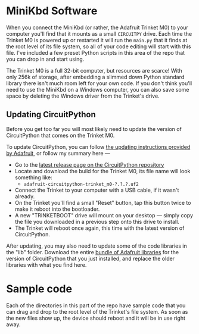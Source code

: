 # MiniKbd Software

When you connect the MiniKbd (or rather, the Adafruit Trinket M0) to your computer you'll find that it mounts as a small ``CIRCUITPY`` drive. Each time the Trinket M0 is powered up or restarted it will run the ``main.py`` that it finds at the root level of its file system, so all of your code editing will start with this file. I've included a few preset Python scripts in this area of the repo that you can drop in and start using.

The Trinket M0 is a full 32-bit computer, but resources are scarce! With only 256k of storage, after embedding a slimmed down Python standard library there isn't much room left for your own code. If you don't think you'll need to use the MiniKbd on a Windows computer, you can also save some space by deleting the Windows driver from the Trinket's drive.

## Updating CircuitPython

Before you get too far you will most likely need to update the version of CircuitPython that comes on the Trinket M0.

To update CircuitPython, you can follow [the updating instructions provided by Adafruit](https://learn.adafruit.com/welcome-to-circuitpython/installing-circuitpython), or follow my summary here —

* Go to the [latest release page on the CircuitPython repository](https://github.com/adafruit/circuitpython/releases/latest)
* Locate and download the build for the Trinket M0, its file name will look something like:
  * ``adafruit-circuitpython-trinket_m0-?.?.?.uf2``
* Connect the Trinket to your computer with a USB cable, if it wasn't already.
* On the Trinket you'll find a small "Reset" button, tap this button twice to make it reboot into the bootloader.
* A new "TRINKETBOOT" drive will mount on your desktop — simply copy the file you downloaded in a previous step onto this drive to install.
* The Trinket will reboot once again, this time with the latest version of CircuitPython.

After updating, you may also need to update some of the code libraries in the "lib" folder. Download the entire [bundle of Adafruit libraries](https://github.com/adafruit/Adafruit_CircuitPython_Bundle/releases/) for the version of CircuitPython that you just installed, and replace the older libraries with what you find here.

# Sample code

Each of the directories in this part of the repo have sample code that you can drag and drop to the root level of the Trinket's file system. As soon as the new files show up, the device should reboot and it will be in use right away.
